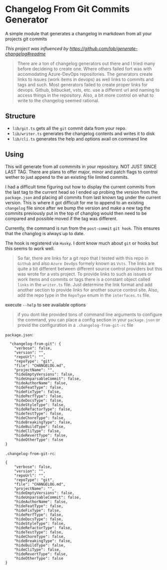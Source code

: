# Changelog From Git Commits Generator
A simple module that generates a changelog in markdown from all your projects git commits

*This project was influenced by https://github.com/lob/generate-changelog#readme*  

> There are a ton of changelog generators out there and I tried many before decideing to create one. Where others failed fort was with accomodating Azure-DevOps repositories. The generators create links to issues (work items in devops) as well links to commits and tags and such. Most generators failed to create proper links for devops. Github, bitbucket, vsts, etc. use a different url and naming to access things in the repository. Also, a bit more control on what to write to the changelog seemed rational.  

## Structure
- `lib/git.ts` gets all the `git` commit data from your repo.
- `lib/writer.ts` generates the changelog contents and writes it to disk
- `lib/cli.ts` generates the help and options avail on command line


## Using
This will generate from all commmits in your repository. NOT JUST SINCE LAST TAG. There are plans to offer major, minor and patch flags to control wether to just append to the an existing file limited commits.  

I had a difficult time figuring out how to display the current commits from the last tag to the current head so I ended up probing the version from the `package.json` and placing all commits from last known tag under the current version. This is where it got difficult for me to append to an existing `changelog` file since after we bump the version and make a new tag the commits previously put in the top of changlog would then need to be compared and possible moved if the tag was different.

Currently, the command is run from the `post-commit` `git hook`. This ensures that the changlog is always up to date.  

The hook is registered via `Husky`. I dont know much about `git` or hooks but this seems to work well.  

> So far, there are links for a git repo that I tested with this repo in `Github` and also `Azure DevOps` formely known as `Vsts`. The links are quite a bit different between different source control providers but this was wrote for a vsts project. To provide links to such as issues or work items and commits or tags there is a constant object called `links` in the `writer.ts` file. Just determine the link format and add another section to provide links for another source control site. Also, add the repo type in the `RepoType` enum in the `interfaces.ts` file.  


execute `--help` to see available options  


> if you dont like provided tons of command line arguments to configure the command, you can place a config section in your `package.json` or provid the configuration in a `.changelog-from-git-rc` file 

`package.json`: 
```
  "changelog-from-git": {
    "verbose": false,
    "version": "",
    "repoUrl": "",
    "repoType": "git",
    "file": "CHANGELOG.md",
    "projectName": "",
    "hideEmptyVersions": false,   
    "hideUnparsableCommit": false,
    "hideAuthorName": false,
    "hideFeatType": false,
    "hideFixType": false,
    "hidePerfType": false,
    "hideDocsType": false,
    "hideStyleType": false,
    "hideRefactorType": false,
    "hideTestType": false,
    "hideChoreType": false,
    "hideBreakingType": false,
    "hideBuildType": false,
    "hideCliType": false,
    "hideRevertType": false,  
    "hideOtherType": false
}
```

`.changelog-from-git-rc`: 
```
{
    "verbose": false,
    "version": "",
    "repoUrl": "",
    "repoType": "git",
    "file": "CHANGELOG.md",
    "projectName": "",
    "hideEmptyVersions": false,   
    "hideUnparsableCommit": false,
    "hideAuthorName": false,
    "hideFeatType": false,
    "hideFixType": false,
    "hidePerfType": false,
    "hideDocsType": false,
    "hideStyleType": false,
    "hideRefactorType": false,
    "hideTestType": false,
    "hideChoreType": false,
    "hideBreakingType": false,
    "hideBuildType": false,
    "hideCliType": false,
    "hideRevertType": false,  
    "hideOtherType": false
}
```

